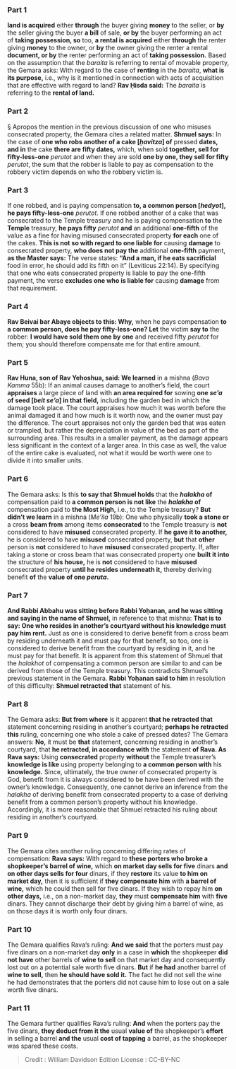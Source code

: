 
### Part 1
<b>land is acquired</b> either <b>through</b> the buyer giving <b>money</b> to the seller, or <b>by</b> the seller giving the buyer <b>a bill</b> of sale, <b>or by</b> the buyer performing an act of <b>taking possession, so</b> too, <b>a rental is acquired</b> either <b>through</b> the renter giving <b>money</b> to the owner, or <b>by</b> the owner giving the renter a rental <b>document, or by</b> the renter performing an act of <b>taking possession.</b> Based on the assumption that the <i>baraita</i> is referring to rental of movable property, the Gemara asks: With regard to the case of <b>renting</b> in the <i>baraita</i>, <b>what is its purpose,</b> i.e., why is it mentioned in connection with acts of acquisition that are effective with regard to land? <b>Rav Ḥisda said:</b> The <i>baraita</i> is referring to the <b>rental of land.</b>

### Part 2
§ Apropos the mention in the previous discussion of one who misuses consecrated property, the Gemara cites a related matter. <b>Shmuel says:</b> In the case of <b>one who robs another of a cake [<i>ḥavitza</i>] of</b> pressed <b>dates, and in</b> the cake <b>there are fifty dates,</b> which, when sold <b>together, sell for fifty-less-one</b> <i>perutot</i> and when they are sold <b>one by one, they sell for fifty</b> <i>perutot</i>, the sum that the robber is liable to pay as compensation to the robbery victim depends on who the robbery victim is.

### Part 3
If one robbed, and is paying compensation <b>to, a common person [<i>hedyot</i>], he pays fifty-less-one</b> <i>perutot</i>. If one robbed another of a cake that was consecrated to the Temple treasury and he is paying compensation <b>to</b> the <b>Temple</b> treasury, <b>he pays fifty</b> <i>perutot</i> <b>and</b> an additional <b>one-fifth</b> of the value as a fine for having misused consecrated property <b>for each</b> one of the cakes. <b>This is not so with regard to one liable for</b> causing <b>damage</b> to consecrated property, <b>who does not pay the</b> additional <b>one-fifth</b> payment, <b>as the Master says:</b> The verse states: <b>“And a man, if he eats sacrificial</b> food in error, he should add its fifth on it” (Leviticus 22:14). By specifying that one who eats consecrated property is liable to pay the one-fifth payment, the verse <b>excludes one who is liable for</b> causing <b>damage</b> from that requirement.

### Part 4
<b>Rav Beivai bar Abaye objects to this: Why,</b> when he pays compensation <b>to a common person, does he pay fifty-less-one? Let</b> the victim <b>say to</b> the robber: <b>I would have sold them one by one</b> and received fifty <i>perutot</i> for them; you should therefore compensate me for that entire amount.

### Part 5
<b>Rav Huna, son of Rav Yehoshua, said: We learned</b> in a mishna (<i>Bava Kamma</i> 55b): If an animal causes damage to another’s field, the court <b>appraises</b> a large piece of land with <b>an area required for</b> sowing <b>one <i>se’a</i> of seed [<i>beit se’a</i>] in that field,</b> including the garden bed in which the damage took place. The court appraises how much it was worth before the animal damaged it and how much is it worth now, and the owner must pay the difference. The court appraises not only the garden bed that was eaten or trampled, but rather the depreciation in value of the bed as part of the surrounding area. This results in a smaller payment, as the damage appears less significant in the context of a larger area. In this case as well, the value of the entire cake is evaluated, not what it would be worth were one to divide it into smaller units.

### Part 6
The Gemara asks: Is this <b>to say that Shmuel holds</b> that the <b><i>halakha</i> of</b> compensation paid to <b>a common person is not like</b> the <b><i>halakha</i> of</b> compensation paid to <b>the Most High,</b> i.e., to the Temple treasury? <b>But didn’t we learn</b> in a mishna (<i>Me’ila</i> 19b): One who physically <b>took a stone or</b> a cross <b>beam from</b> among items <b>consecrated</b> to the Temple treasury is <b>not</b> considered to have <b>misused</b> consecrated property. If <b>he gave it to another,</b> he is considered to have <b>misused</b> consecrated property, <b>but</b> that <b>other</b> person is <b>not</b> considered to have <b>misused</b> consecrated property. If, after taking a stone or cross beam that was consecrated property one <b>built it into</b> the structure of <b>his house,</b> he is <b>not</b> considered to have <b>misused</b> consecrated property <b>until he resides underneath it,</b> thereby deriving benefit <b>of</b> the <b>value of one <i>peruta</i>.</b>

### Part 7
<b>And Rabbi Abbahu was sitting before Rabbi Yoḥanan, and he was sitting and saying in the name of Shmuel,</b> in reference to that mishna: <b>That is to say: One who resides in another’s courtyard without his knowledge must pay him rent.</b> Just as one is considered to derive benefit from a cross beam by residing underneath it and must pay for that benefit, so too, one is considered to derive benefit from the courtyard by residing in it, and he must pay for that benefit. It is apparent from this statement of Shmuel that the <i>halakhot</i> of compensating a common person are similar to and can be derived from those of the Temple treasury. This contradicts Shmuel’s previous statement in the Gemara. <b>Rabbi Yoḥanan said to him</b> in resolution of this difficulty: <b>Shmuel retracted that</b> statement of his.

### Part 8
The Gemara asks: <b>But from where</b> is it apparent <b>that he retracted that</b> statement concerning residing in another’s courtyard; <b>perhaps he retracted this</b> ruling, concerning one who stole a cake of pressed dates? The Gemara answers: <b>No,</b> it must be <b>that</b> statement, concerning residing in another’s courtyard, that <b>he retracted, in accordance with</b> the statement <b>of Rava. As Rava says:</b> Using <b>consecrated</b> property <b>without</b> the Temple treasurer’s <b>knowledge is like</b> using property belonging to <b>a common person with</b> his <b>knowledge.</b> Since, ultimately, the true owner of consecrated property is God, benefit from it is always considered to be have been derived with the owner’s knowledge. Consequently, one cannot derive an inference from the <i>halakha</i> of deriving benefit from consecrated property to a case of deriving benefit from a common person’s property without his knowledge. Accordingly, it is more reasonable that Shmuel retracted his ruling about residing in another’s courtyard.

### Part 9
The Gemara cites another ruling concerning differing rates of compensation: <b>Rava says:</b> With regard to <b>these porters who broke a shopkeeper’s barrel of wine,</b> which <b>on market day sells for five</b> dinars <b>and on other days sells for four</b> dinars, if they <b>restore</b> its value <b>to him on market day,</b> then it is sufficient if <b>they compensate him</b> with <b>a barrel of wine,</b> which he could then sell for five dinars. If they wish to repay him <b>on other days,</b> i.e., on a non-market day, <b>they</b> must <b>compensate him</b> with <b>five</b> dinars. They cannot discharge their debt by giving him a barrel of wine, as on those days it is worth only four dinars.

### Part 10
The Gemara qualifies Rava’s ruling: <b>And we said</b> that the porters must pay five dinars on a non-market day <b>only</b> in a case in <b>which</b> the shopkeeper <b>did not have</b> other barrels of <b>wine to sell</b> on that market day and consequently lost out on a potential sale worth five dinars. <b>But</b> if <b>he had</b> another barrel of <b>wine to sell,</b> then <b>he should have sold it.</b> The fact he did not sell the wine he had demonstrates that the porters did not cause him to lose out on a sale worth five dinars.

### Part 11
The Gemara further qualifies Rava’s ruling: <b>And</b> when the porters pay the five dinars, <b>they deduct from it the</b> usual <b>value of</b> the shopkeeper’s <b>effort</b> in selling a barrel <b>and the</b> usual <b>cost of tapping</b> a barrel, as the shopkeeper was spared these costs.

>Credit : William Davidson Edition
>License : CC-BY-NC